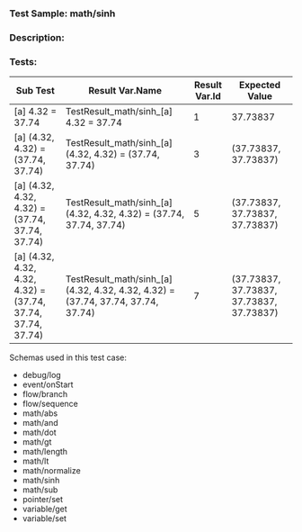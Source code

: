 ### **Test Sample:** math/sinh
### **Description:** 

### Tests:
| Sub Test | Result Var.Name | Result Var.Id | Expected Value
| ----------- | ----------- | ----------- |----------- |
| [a] 4.32 = 37.74 | TestResult_math/sinh_[a] 4.32 = 37.74 | 1 | 37.73837
| [a] (4.32, 4.32) = (37.74, 37.74) | TestResult_math/sinh_[a] (4.32, 4.32) = (37.74, 37.74) | 3 | (37.73837, 37.73837)
| [a] (4.32, 4.32, 4.32) = (37.74, 37.74, 37.74) | TestResult_math/sinh_[a] (4.32, 4.32, 4.32) = (37.74, 37.74, 37.74) | 5 | (37.73837, 37.73837, 37.73837)
| [a] (4.32, 4.32, 4.32, 4.32) = (37.74, 37.74, 37.74, 37.74) | TestResult_math/sinh_[a] (4.32, 4.32, 4.32, 4.32) = (37.74, 37.74, 37.74, 37.74) | 7 | (37.73837, 37.73837, 37.73837, 37.73837)

Schemas used in this test case:
- debug/log
- event/onStart
- flow/branch
- flow/sequence
- math/abs
- math/and
- math/dot
- math/gt
- math/length
- math/lt
- math/normalize
- math/sinh
- math/sub
- pointer/set
- variable/get
- variable/set
